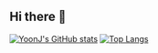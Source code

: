 ## Hi there 👋
[![YoonJ's GitHub stats](https://github-readme-stats.vercel.app/api?username=yoon0722&show_icon=true&theme=default&hide_rank=true)](https://github.com/anuraghazra/github-readme-stats)
[![Top Langs](https://github-readme-stats.vercel.app/api/top-langs/?username=yoon0722)](https://github.com/anuraghazra/github-readme-stats)

<!--
**yoon0722/yoon0722** is a ✨ _special_ ✨ repository because its `README.md` (this file) appears on your GitHub profile.

Here are some ideas to get you started:

- 🔭 I’m currently working on ...
- 🌱 I’m currently learning ...
- 👯 I’m looking to collaborate on ...
- 🤔 I’m looking for help with ...
- 💬 Ask me about ...
- 📫 How to reach me: ...
- 😄 Pronouns: ...
- ⚡ Fun fact: ...
-->
